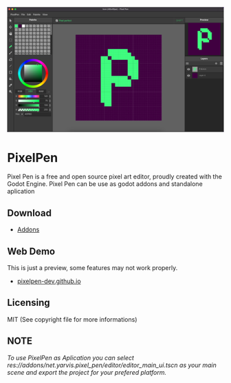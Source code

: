 <img src="screenshot.png">

# PixelPen

Pixel Pen is a free and open source pixel art editor, proudly created with the Godot Engine. Pixel Pen can be use as godot addons and standalone aplication

## Download
- [Addons](https://github.com/bayu-sw/pixelpen/releases)

## Web Demo

This is just a preview, some features may not work properly.

- [pixelpen-dev.github.io](https://pixelpen-dev.github.io/)

## Licensing

MIT (See copyright file for more informations)

## NOTE

*To use PixelPen as Aplication you can select*
*res://addons/net.yarvis.pixel_pen/editor/editor_main_ui.tscn*
*as your main scene and export the project for your prefered platform.*